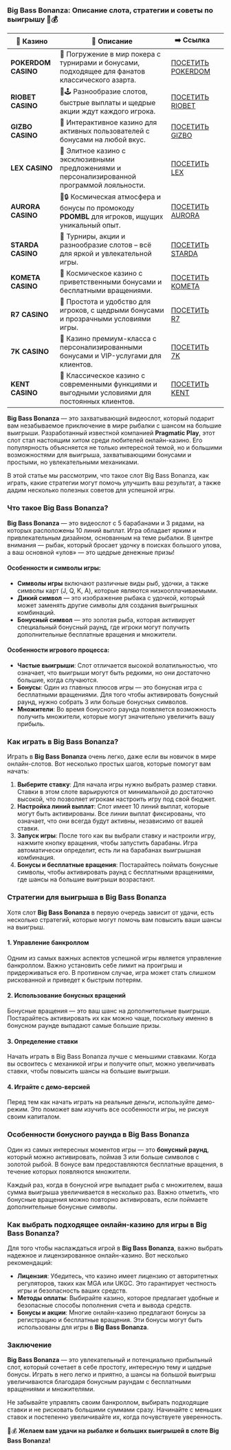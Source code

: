 ### Big Bass Bonanza: Описание слота, стратегии и советы по выигрышу 🎣💰
| 🎰 Казино           | 📜 Описание                                                                                       | ➡️ Ссылка                                                                                          |   |
| ------------------- | ------------------------------------------------------------------------------------------------- | -------------------------------------------------------------------------------------------------- | - |
| **POKERDOM CASINO** | 🎲 Погружение в мир покера с турнирами и бонусами, подходящее для фанатов классического азарта.   | [ПОСЕТИТЬ POKERDOM](https://brandplay.link/FwVc4f)                                                 |   |
| **RIOBET CASINO**   | 🌟🕹️ Разнообразие слотов, быстрые выплаты и щедрые акции ждут каждого игрока.                    | [ПОСЕТИТЬ RIOBET](https://brandplay.link/TnjsxFvH)                                                 |   |
| **GIZBO CASINO**    | 🚀 Интерактивное казино для активных пользователей с бонусами на любой вкус.                      | [ПОСЕТИТЬ GIZBO](https://brandplay.link/rvzLrVLp)                                                  |   |
| **LEX CASINO**      | 🎰 Элитное казино с эксклюзивными предложениями и персонализированной программой лояльности.      | [ПОСЕТИТЬ LEX](https://brandplay.link/VMqNXPFs)                                                    |   |
| **AURORA CASINO**   | 🌌🔒 Космическая атмосфера и бонусы по промокоду **PDOMBL** для игроков, ищущих уникальный опыт. | [ПОСЕТИТЬ AURORA](https://10trafic-stat2.com/click/668546556bcc6313411604bc/6766/13031/subaccount) |   |
| **STARDA CASINO**   | 🌠 Турниры, акции и разнообразие слотов – всё для яркой и увлекательной игры.                     | [ПОСЕТИТЬ STARDA](https://brandplay.link/HDcDrxLk)                                                 |   |
| **KOMETA CASINO**   | 💫 Космическое казино с приветственными бонусами и бесплатными вращениями.                        | [ПОСЕТИТЬ KOMETA](https://brandplay.link/jHzFFYGv)                                                 |   |
| **R7 CASINO**       | 🎯 Простота и удобство для игроков, с щедрыми бонусами и прозрачными условиями игры.              | [ПОСЕТИТЬ R7](https://brandplay.link/dByFXP7h)                                                     |   |
| **7K CASINO**       | 💎 Казино премиум-класса с персонализированными бонусами и VIP-услугами для клиентов.             | [ПОСЕТИТЬ 7K](https://brandplay.link/dd46bNgD)                                                     |   |
| **KENT CASINO**     | 🎲 Классическое казино с современными функциями и выгодными условиями для постоянных клиентов.    | [ПОСЕТИТЬ KENT](https://brandplay.link/XRH1g6Vb)                                                   

**Big Bass Bonanza** — это захватывающий видеослот, который подарит вам незабываемое приключение в мире рыбалки с шансом на большие выигрыши. Разработанный известной компанией **Pragmatic Play**, этот слот стал настоящим хитом среди любителей онлайн-казино. Его популярность объясняется не только интересной темой, но и большими возможностями для выигрыша, захватывающими бонусами и простыми, но увлекательными механиками.

В этой статье мы рассмотрим, что такое слот Big Bass Bonanza, как играть, какие стратегии могут помочь улучшить ваш результат, а также дадим несколько полезных советов для успешной игры.





### Что такое Big Bass Bonanza?

**Big Bass Bonanza** — это видеослот с 5 барабанами и 3 рядами, на которых расположены 10 линий выплат. Игра обладает ярким и привлекательным дизайном, основанным на теме рыбалки. В центре внимания — рыбак, который бросает удочку в поисках большого улова, а ваш основной «улов» — это щедрые денежные призы!

#### Особенности и символы игры:

* **Символы игры** включают различные виды рыб, удочки, а также символы карт (J, Q, K, A), которые являются низкооплачиваемыми.
* **Дикий символ** — это изображение рыбака с удочкой, который может заменять другие символы для создания выигрышных комбинаций.
* **Бонусный символ** — это золотая рыба, которая активирует специальный бонусный раунд, где игроки могут получить дополнительные бесплатные вращения и множители.

#### Особенности игрового процесса:

* **Частые выигрыши**: Слот отличается высокой волатильностью, что означает, что выигрыши могут быть редкими, но они достаточно большие, когда случаются.
* **Бонусы**: Один из главных плюсов игры — это бонусная игра с бесплатными вращениями. Для того чтобы активировать бонусный раунд, нужно собрать 3 или больше бонусных символов.
* **Множители**: Во время бонусного раунда появляется возможность получить множители, которые могут значительно увеличить вашу прибыль.

### Как играть в Big Bass Bonanza?

Играть в **Big Bass Bonanza** очень легко, даже если вы новичок в мире онлайн-слотов. Вот несколько простых шагов, которые помогут вам начать:

1. **Выберите ставку**: Для начала игры нужно выбрать размер ставки. Ставки в этом слоте варьируются от минимальной до достаточно высокой, что позволяет игрокам настроить игру под свой бюджет.
2. **Настройка линий выплат**: Слот имеет 10 линий выплат, которые могут быть активированы. Все линии выплат фиксированы, что означает, что они всегда будут активны, независимо от вашей ставки.
3. **Запуск игры**: После того как вы выбрали ставку и настроили игру, нажмите кнопку вращения, чтобы запустить барабаны. Игра автоматически определит, есть ли на барабанах выигрышная комбинация.
4. **Бонусы и бесплатные вращения**: Постарайтесь поймать бонусные символы, чтобы активировать раунд с бесплатными вращениями, где шансы на большие выигрыши возрастают.

### Стратегии для выигрыша в Big Bass Bonanza

Хотя слот **Big Bass Bonanza** в первую очередь зависит от удачи, есть несколько стратегий, которые могут помочь вам повысить ваши шансы на выигрыш.

#### 1. **Управление банкроллом**

Одним из самых важных аспектов успешной игры является управление банкроллом. Важно установить себе лимит на проигрыш и придерживаться его. В противном случае, игра может стать слишком рискованной и приведет к быстрым потерям.

#### 2. **Использование бонусных вращений**

Бонусные вращения — это ваш шанс на дополнительные выигрыши. Постарайтесь активировать их как можно чаще, поскольку именно в бонусном раунде выпадают самые большие призы.

#### 3. **Определение ставки**

Начать играть в Big Bass Bonanza лучше с меньшими ставками. Когда вы освоитесь с механикой игры и получите опыт, можно увеличивать ставки, чтобы повысить шансы на большие выигрыши.

#### 4. **Играйте с демо-версией**

Перед тем как начать играть на реальные деньги, используйте демо-режим. Это поможет вам изучить все особенности игры, не рискуя своим капиталом.

### Особенности бонусного раунда в Big Bass Bonanza

Один из самых интересных моментов игры — это **бонусный раунд**, который можно активировать, поймав 3 или больше символов с золотой рыбой. В бонусе вам предоставляются бесплатные вращения, в течение которых появляются множители.

Каждый раз, когда в бонусной игре выпадает рыба с множителем, ваша сумма выигрыша увеличивается в несколько раз. Важно отметить, что бонусные вращения можно повторно активировать, если поймаете дополнительные бонусные символы.

### Как выбрать подходящее онлайн-казино для игры в Big Bass Bonanza?

Для того чтобы наслаждаться игрой в **Big Bass Bonanza**, важно выбрать надежное и лицензированное онлайн-казино. Вот несколько рекомендаций:

* **Лицензия**: Убедитесь, что казино имеет лицензию от авторитетных регуляторов, таких как MGA или UKGC. Это гарантирует честность игры и безопасность ваших средств.
* **Методы оплаты**: Выбирайте казино, которое предлагает удобные и безопасные способы пополнения счета и вывода средств.
* **Бонусы и акции**: Многие онлайн-казино предлагают бонусы за регистрацию и бесплатные вращения. Эти бонусы могут быть использованы для игры в **Big Bass Bonanza**.

### Заключение

**Big Bass Bonanza** — это увлекательный и потенциально прибыльный слот, который сочетает в себе простоту, интересную тему и щедрые бонусы. Играть в него легко и приятно, а шансы на большой выигрыш увеличиваются благодаря бонусным раундам с бесплатными вращениями и множителями.

Не забывайте управлять своим банкроллом, выбирать подходящие ставки и не рисковать большими суммами сразу. Начинайте с меньших ставок и постепенно увеличивайте их, когда почувствуете уверенность.

🎣💰 **Желаем вам удачи на рыбалке и больших выигрышей в слоте Big Bass Bonanza!**
